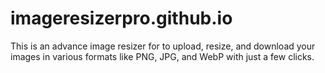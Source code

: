 # imageresizerpro.github.io
This is an advance image resizer for to upload, resize, and download your images in various formats like PNG, JPG, and WebP with just a few clicks.
